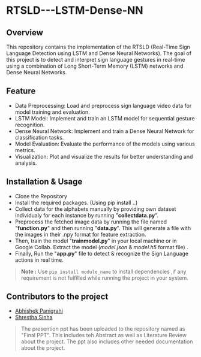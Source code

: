 ﻿# RTSLD---LSTM-Dense-NN

## Overview
This repository contains the implementation of the RTSLD (Real-Time Sign Language Detection using LSTM and Dense Neural Networks). The goal of this project is to detect and interpret sign language gestures in real-time using a combination of Long Short-Term Memory (LSTM) networks and Dense Neural Networks.

## Feature
- Data Preprocessing: Load and preprocess sign language video data for model training and evaluation.
- LSTM Model: Implement and train an LSTM model for sequential gesture recognition.
- Dense Neural Network: Implement and train a Dense Neural Network for classification tasks.
- Model Evaluation: Evaluate the performance of the models using various metrics.
- Visualization: Plot and visualize the results for better understanding and analysis.

## Installation & Usage
- Clone the Repository
- Install the required packages. (Using pip install ..)
- Collect data for the alphabets manually by providing own dataset individualy for each instance by running "**collectdata.py**".
- Preprocess the fetched image data by running the file named "**function.py**" and then running "**data.py**". This will generate a file with the images in their .npy format for feature extraction.
- Then, train the model "**trainmodel.py**" in your local machine or in Google Collab. Extract the model (_model.json_ & _model.h5_ format file) .
- Finally, Run the "**app.py**" file to detect & recognize the Sign Language actions in real time.



> **Note :** Use `pip install module_name` to install dependencies ,if any requirement is not fulfilled while running the project in your system.

## Contributors to the project
- [Abhishek Panigrahi](https://abhishekpanigrahi-self.vercel.app/)
- [Shrestha Sinha](https://www.linkedin.com/in/shrestha-sinha-5a4488250/)

> The presention ppt has been uploaded to the repository named as "Final PPT". This includes teh Abstract as well as Literature Review about the project. The ppt also includes other needed documentation about the project.
